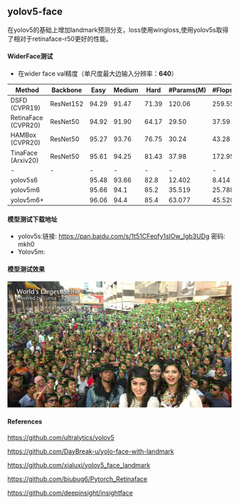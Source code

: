 ## yolov5-face

在yolov5的基础上增加landmark预测分支，loss使用wingloss,使用yolov5s取得了相对于retinaface-r50更好的性能。

#### WiderFace测试

* 在wider face val精度（单尺度最大边输入分辨率：**640**）

| Method              | Backbone  | Easy  | Medium | Hard  | \#Params(M) | \#Flops(G) |
  | ------------------- | --------- | ----- | ------ | ----- | ----------- | ---------- |
  | DSFD (CVPR19)       | ResNet152 | 94.29 | 91.47  | 71.39 | 120.06      | 259.55     |
  | RetinaFace (CVPR20) | ResNet50  | 94.92 | 91.90  | 64.17 | 29.50       | 37.59      |
  | HAMBox (CVPR20)     | ResNet50  | 95.27 | 93.76  | 76.75 | 30.24       | 43.28      |
  | TinaFace (Arxiv20)  | ResNet50  | 95.61 | 94.25  | 81.43 | 37.98       | 172.95     |
  | -                   | -         | -     | -      | -     | -           | -          |
  | yolov5s6            |           | 95.48 | 93.66  | 82.8  | 12.402      | 8.414      |
  | yolov5m6            |           | 95.66 | 94.1   | 85.2  | 35.519      | 25.788     |
  | yolov5m6+           |           | 96.06 | 94.4   | 85.4  | 63.077      | 45.520     |

#### 模型测试下载地址

* yolov5s:链接: https://pan.baidu.com/s/1t51CFeofy1slOw_lgb3UDg  密码: mkh0
* Yolov5m:

#### 模型测试效果

![](data/images/result.jpg)



#### References

https://github.com/ultralytics/yolov5

https://github.com/DayBreak-u/yolo-face-with-landmark

https://github.com/xialuxi/yolov5_face_landmark

https://github.com/biubug6/Pytorch_Retinaface

https://github.com/deepinsight/insightface

